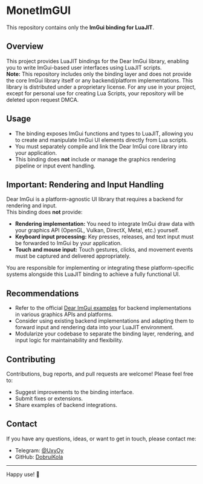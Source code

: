 # MonetImGUI

This repository contains only the **ImGui binding for LuaJIT**.

## Overview

This project provides LuaJIT bindings for the Dear ImGui library, enabling you to write ImGui-based user interfaces using LuaJIT scripts.  
**Note:** This repository includes only the binding layer and does not provide the core ImGui library itself or any backend/platform implementations. This library is distributed under a proprietary license. For any use in your project, except for personal use for creating Lua Scripts, your repository will be deleted upon request DMCA.

## Usage

- The binding exposes ImGui functions and types to LuaJIT, allowing you to create and manipulate ImGui UI elements directly from Lua scripts.
- You must separately compile and link the Dear ImGui core library into your application.
- This binding does **not** include or manage the graphics rendering pipeline or input event handling.

## Important: Rendering and Input Handling

Dear ImGui is a platform-agnostic UI library that requires a backend for rendering and input.  
This binding does **not** provide:

- **Rendering implementation:** You need to integrate ImGui draw data with your graphics API (OpenGL, Vulkan, DirectX, Metal, etc.) yourself.
- **Keyboard input processing:** Key presses, releases, and text input must be forwarded to ImGui by your application.
- **Touch and mouse input:** Touch gestures, clicks, and movement events must be captured and delivered appropriately.

You are responsible for implementing or integrating these platform-specific systems alongside this LuaJIT binding to achieve a fully functional UI.

## Recommendations

- Refer to the official [Dear ImGui examples](https://github.com/ocornut/imgui/tree/master/examples) for backend implementations in various graphics APIs and platforms.
- Consider using existing backend implementations and adapting them to forward input and rendering data into your LuaJIT environment.
- Modularize your codebase to separate the binding layer, rendering, and input logic for maintainability and flexibility.

## Contributing

Contributions, bug reports, and pull requests are welcome! Please feel free to:

- Suggest improvements to the binding interface.
- Submit fixes or extensions.
- Share examples of backend integrations.

## Contact

If you have any questions, ideas, or want to get in touch, please contact me:

- Telegram: [@UxyOy](https://t.me/UxyOy)  
- GitHub: [DobruiKola](https://github.com/DobruiKola)

---

Happy use! 🎉
